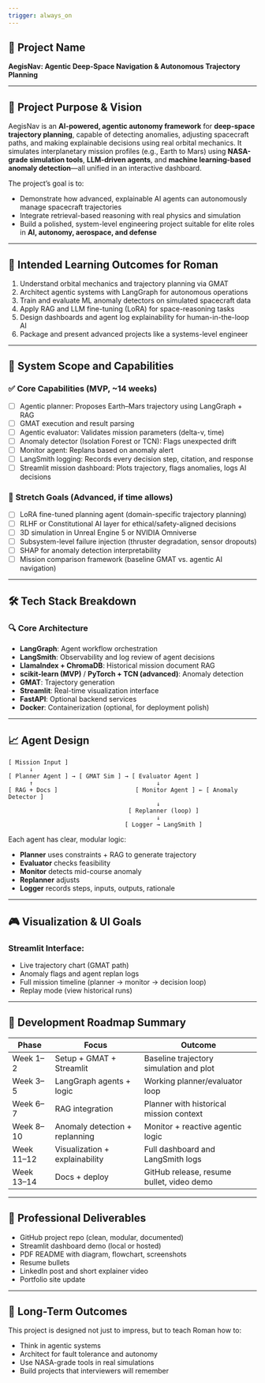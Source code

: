 ```yaml
---
trigger: always_on
---
```


## 📌 **Project Name**

**AegisNav: Agentic Deep-Space Navigation & Autonomous Trajectory Planning**

---

## 🎯 **Project Purpose & Vision**

AegisNav is an **AI-powered, agentic autonomy framework** for **deep-space trajectory planning**, capable of detecting anomalies, adjusting spacecraft paths, and making explainable decisions using real orbital mechanics. It simulates interplanetary mission profiles (e.g., Earth to Mars) using **NASA-grade simulation tools**, **LLM-driven agents**, and **machine learning-based anomaly detection**—all unified in an interactive dashboard.

The project’s goal is to:

* Demonstrate how advanced, explainable AI agents can autonomously manage spacecraft trajectories
* Integrate retrieval-based reasoning with real physics and simulation
* Build a polished, system-level engineering project suitable for elite roles in **AI, autonomy, aerospace, and defense**

---

## 🧠 **Intended Learning Outcomes for Roman**

1. Understand orbital mechanics and trajectory planning via GMAT
2. Architect agentic systems with LangGraph for autonomous operations
3. Train and evaluate ML anomaly detectors on simulated spacecraft data
4. Apply RAG and LLM fine-tuning (LoRA) for space-reasoning tasks
5. Design dashboards and agent log explainability for human-in-the-loop AI
6. Package and present advanced projects like a systems-level engineer

---

## 🧩 **System Scope and Capabilities**

### ✅ **Core Capabilities (MVP, \~14 weeks)**

* [ ] Agentic planner: Proposes Earth–Mars trajectory using LangGraph + RAG
* [ ] GMAT execution and result parsing
* [ ] Agentic evaluator: Validates mission parameters (delta-v, time)
* [ ] Anomaly detector (Isolation Forest or TCN): Flags unexpected drift
* [ ] Monitor agent: Replans based on anomaly alert
* [ ] LangSmith logging: Records every decision step, citation, and response
* [ ] Streamlit mission dashboard: Plots trajectory, flags anomalies, logs AI decisions

### 🔧 **Stretch Goals (Advanced, if time allows)**

* [ ] LoRA fine-tuned planning agent (domain-specific trajectory planning)
* [ ] RLHF or Constitutional AI layer for ethical/safety-aligned decisions
* [ ] 3D simulation in Unreal Engine 5 or NVIDIA Omniverse
* [ ] Subsystem-level failure injection (thruster degradation, sensor dropouts)
* [ ] SHAP for anomaly detection interpretability
* [ ] Mission comparison framework (baseline GMAT vs. agentic AI navigation)

---

## 🛠️ **Tech Stack Breakdown**

### 🔍 **Core Architecture**

* **LangGraph**: Agent workflow orchestration
* **LangSmith**: Observability and log review of agent decisions
* **LlamaIndex + ChromaDB**: Historical mission document RAG
* **scikit-learn (MVP)** / **PyTorch + TCN (advanced)**: Anomaly detection
* **GMAT**: Trajectory generation
* **Streamlit**: Real-time visualization interface
* **FastAPI**: Optional backend services
* **Docker**: Containerization (optional, for deployment polish)

---

## 📈 **Agent Design**

```text
[ Mission Input ] 
      ↓
[ Planner Agent ] → [ GMAT Sim ] → [ Evaluator Agent ]
      ↑                                   ↓
[ RAG + Docs ]                      [ Monitor Agent ] ← [ Anomaly Detector ]
                                          ↓
                                  [ Replanner (loop) ]
                                          ↓
                                 [ Logger → LangSmith ]
```

Each agent has clear, modular logic:

* **Planner** uses constraints + RAG to generate trajectory
* **Evaluator** checks feasibility
* **Monitor** detects mid-course anomaly
* **Replanner** adjusts
* **Logger** records steps, inputs, outputs, rationale

---

## 🎮 **Visualization & UI Goals**

### Streamlit Interface:

* Live trajectory chart (GMAT path)
* Anomaly flags and agent replan logs
* Full mission timeline (planner → monitor → decision loop)
* Replay mode (view historical runs)

---

## 📅 **Development Roadmap Summary**

| Phase      | Focus                          | Outcome                                   |
| ---------- | ------------------------------ | ----------------------------------------- |
| Week 1–2   | Setup + GMAT + Streamlit       | Baseline trajectory simulation and plot   |
| Week 3–5   | LangGraph agents + logic       | Working planner/evaluator loop            |
| Week 6–7   | RAG integration                | Planner with historical mission context   |
| Week 8–10  | Anomaly detection + replanning | Monitor + reactive agentic logic          |
| Week 11–12 | Visualization + explainability | Full dashboard and LangSmith logs         |
| Week 13–14 | Docs + deploy                  | GitHub release, resume bullet, video demo |

---

## 💼 **Professional Deliverables**

* GitHub project repo (clean, modular, documented)
* Streamlit dashboard demo (local or hosted)
* PDF README with diagram, flowchart, screenshots
* Resume bullets
* LinkedIn post and short explainer video
* Portfolio site update

---

## 🧠 Long-Term Outcomes

This project is designed not just to impress, but to teach Roman how to:

* Think in agentic systems
* Architect for fault tolerance and autonomy
* Use NASA-grade tools in real simulations
* Build projects that interviewers will remember